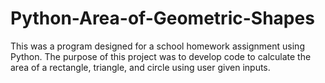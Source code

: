 # Python-Area-of-Geometric-Shapes
This was a program designed for a school homework assignment using Python.  The purpose of this project was to develop code to calculate the area of a rectangle, triangle, and circle using user given inputs.
